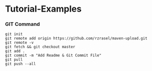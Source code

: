 # Tutorial-Examples

### GIT Command
```git_command
git init
git remote add origin https://github.com/rzrasel/maven-upload.git
git remote -v
git fetch && git checkout master
git add .
git commit -m "Add Readme & Git Commit File"
git pull
git push --all
```
